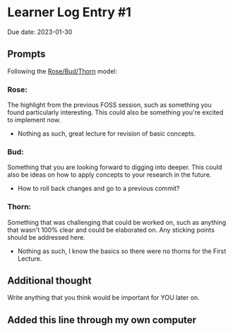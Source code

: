 # Learner Log Entry #1
Due date: 2023-01-30



## Prompts
Following the [Rose/Bud/Thorn](https://www.panoramaed.com/blog/rose-bud-thorn-activity-and-worksheet#:~:text=%22Rose%2C%20Bud%2C%20Thorn%22%20is%20a%20mindful%20design%2D,day%2C%20week%2C%20or%20month.) model:

### Rose:
The highlight from the previous FOSS session, such as something you found particularly interesting. This could also be something you're excited to implement now.
* Nothing as such, great lecture for revision of basic concepts.

### Bud: 
Something that you are looking forward to digging into deeper. This could also be ideas on how to apply concepts to your research in the future.
* How to roll back changes and go to a previous commit?

### Thorn: 
Something that was challenging that could be worked on, such as anything that wasn't 100% clear and could be elaborated on. Any sticking points should be addressed here. 
* Nothing as such, I know the basics so there were no thorns for the First Lecture.

## Additional thought
Write anything that you think would be important for YOU later on.

## Added this line through my own computer
